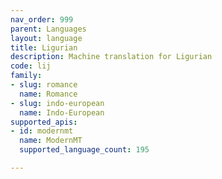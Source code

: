 ```yaml
---
nav_order: 999
parent: Languages
layout: language
title: Ligurian
description: Machine translation for Ligurian
code: lij
family:
- slug: romance
  name: Romance
- slug: indo-european
  name: Indo-European
supported_apis:
- id: modernmt
  name: ModernMT
  supported_language_count: 195

---
```


